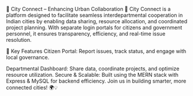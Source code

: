 🌆 City Connect – Enhancing Urban Collaboration 🚀
City Connect is a platform designed to facilitate seamless interdepartmental cooperation in Indian cities by enabling data sharing, resource allocation, and coordinated project planning. With separate login portals for citizens and government personnel, it ensures transparency, efficiency, and real-time issue resolution.

🔹 Key Features
Citizen Portal: Report issues, track status, and engage with local governance.

Departmental Dashboard: Share data, coordinate projects, and optimize resource utilization.
Secure & Scalable: Built using the MERN stack with Express & MySQL for backend efficiency.
Join us in building smarter, more connected cities! 🌍💡
